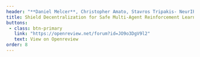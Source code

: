 ```yaml
---
header: "**Daniel Melcer**, Christopher Amato, Stavros Tripakis- NeurIPS 2022 Oral (1.9% acceptance)"
title: Shield Decentralization for Safe Multi-Agent Reinforcement Learning
buttons:
 - class: btn-primary
   link: "https://openreview.net/forum?id=JO9o3DgV9l2"
   text: View on Openreview
order: 8
---
```


